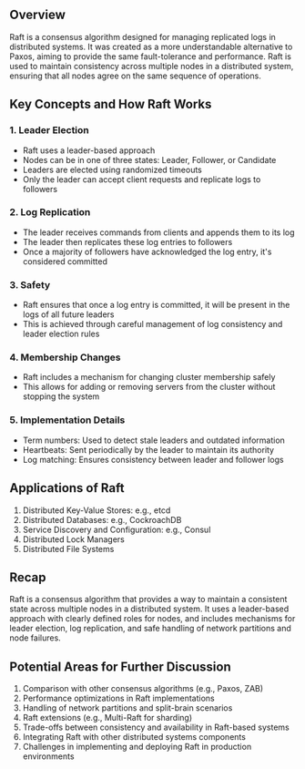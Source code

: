 ## Overview

Raft is a consensus algorithm designed for managing replicated logs in distributed systems. It was created as a more understandable alternative to Paxos, aiming to provide the same fault-tolerance and performance. Raft is used to maintain consistency across multiple nodes in a distributed system, ensuring that all nodes agree on the same sequence of operations.

## Key Concepts and How Raft Works

### 1. Leader Election

- Raft uses a leader-based approach
- Nodes can be in one of three states: Leader, Follower, or Candidate
- Leaders are elected using randomized timeouts
- Only the leader can accept client requests and replicate logs to followers

### 2. Log Replication

- The leader receives commands from clients and appends them to its log
- The leader then replicates these log entries to followers
- Once a majority of followers have acknowledged the log entry, it's considered committed

### 3. Safety

- Raft ensures that once a log entry is committed, it will be present in the logs of all future leaders
- This is achieved through careful management of log consistency and leader election rules

### 4. Membership Changes

- Raft includes a mechanism for changing cluster membership safely
- This allows for adding or removing servers from the cluster without stopping the system

### 5. Implementation Details

- Term numbers: Used to detect stale leaders and outdated information
- Heartbeats: Sent periodically by the leader to maintain its authority
- Log matching: Ensures consistency between leader and follower logs

## Applications of Raft

1. Distributed Key-Value Stores: e.g., etcd
2. Distributed Databases: e.g., CockroachDB
3. Service Discovery and Configuration: e.g., Consul
4. Distributed Lock Managers
5. Distributed File Systems

## Recap

Raft is a consensus algorithm that provides a way to maintain a consistent state across multiple nodes in a distributed system. It uses a leader-based approach with clearly defined roles for nodes, and includes mechanisms for leader election, log replication, and safe handling of network partitions and node failures.

## Potential Areas for Further Discussion

1. Comparison with other consensus algorithms (e.g., Paxos, ZAB)
2. Performance optimizations in Raft implementations
3. Handling of network partitions and split-brain scenarios
4. Raft extensions (e.g., Multi-Raft for sharding)
5. Trade-offs between consistency and availability in Raft-based systems
6. Integrating Raft with other distributed systems components
7. Challenges in implementing and deploying Raft in production environments
